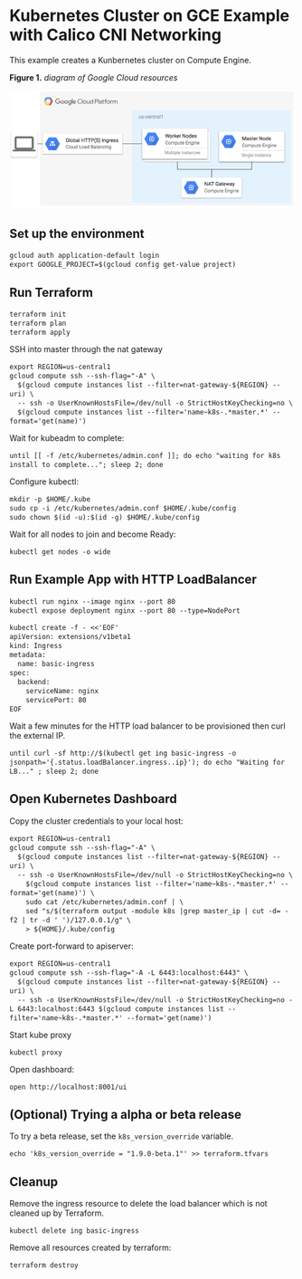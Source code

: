 # Kubernetes Cluster on GCE Example with Calico CNI Networking

This example creates a Kunbernetes cluster on Compute Engine.

**Figure 1.** *diagram of Google Cloud resources*

![architecture diagram](./diagram.png)

## Set up the environment

```
gcloud auth application-default login
export GOOGLE_PROJECT=$(gcloud config get-value project)
```

## Run Terraform

```
terraform init
terraform plan
terraform apply
```

SSH into master through the nat gateway

```
export REGION=us-central1
gcloud compute ssh --ssh-flag="-A" \
  $(gcloud compute instances list --filter=nat-gateway-${REGION} --uri) \
  -- ssh -o UserKnownHostsFile=/dev/null -o StrictHostKeyChecking=no \
  $(gcloud compute instances list --filter='name~k8s-.*master.*' --format='get(name)')
```

Wait for kubeadm to complete:

```
until [[ -f /etc/kubernetes/admin.conf ]]; do echo "waiting for k8s install to complete..."; sleep 2; done
```

Configure kubectl:

```
mkdir -p $HOME/.kube
sudo cp -i /etc/kubernetes/admin.conf $HOME/.kube/config
sudo chown $(id -u):$(id -g) $HOME/.kube/config
```

Wait for all nodes to join and become Ready:

```
kubectl get nodes -o wide
```

## Run Example App with HTTP LoadBalancer

```
kubectl run nginx --image nginx --port 80
kubectl expose deployment nginx --port 80 --type=NodePort
```

```
kubectl create -f - <<'EOF'
apiVersion: extensions/v1beta1
kind: Ingress
metadata:
  name: basic-ingress
spec:
  backend:
    serviceName: nginx
    servicePort: 80
EOF
```

Wait a few minutes for the HTTP load balancer to be provisioned then curl the external IP.

```
until curl -sf http://$(kubectl get ing basic-ingress -o jsonpath='{.status.loadBalancer.ingress..ip}'); do echo "Waiting for LB..." ; sleep 2; done
```

## Open Kubernetes Dashboard

Copy the cluster credentials to your local host:

```
export REGION=us-central1
gcloud compute ssh --ssh-flag="-A" \
  $(gcloud compute instances list --filter=nat-gateway-${REGION} --uri) \
  -- ssh -o UserKnownHostsFile=/dev/null -o StrictHostKeyChecking=no \
    $(gcloud compute instances list --filter='name~k8s-.*master.*' --format='get(name)') \
    sudo cat /etc/kubernetes/admin.conf | \
    sed "s/$(terraform output -module k8s |grep master_ip | cut -d= -f2 | tr -d ' ')/127.0.0.1/g" \
    > ${HOME}/.kube/config
```

Create port-forward to apiserver:

```
export REGION=us-central1
gcloud compute ssh --ssh-flag="-A -L 6443:localhost:6443" \
  $(gcloud compute instances list --filter=nat-gateway-${REGION} --uri) \
  -- ssh -o UserKnownHostsFile=/dev/null -o StrictHostKeyChecking=no -L 6443:localhost:6443 $(gcloud compute instances list --filter='name~k8s-.*master.*' --format='get(name)')
```

Start kube proxy

```
kubectl proxy
```

Open dashboard:

```
open http://localhost:8001/ui
```

## (Optional) Trying a alpha or beta release

To try a beta release, set the `k8s_version_override` variable.

```
echo 'k8s_version_override = "1.9.0-beta.1"' >> terraform.tfvars
```

## Cleanup

Remove the ingress resource to delete the load balancer which is not cleaned up by Terraform.

```
kubectl delete ing basic-ingress
```

Remove all resources created by terraform:

```
terraform destroy
```

